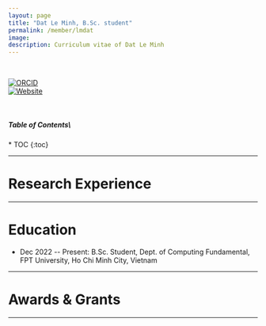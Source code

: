 ```yaml
---  
layout: page  
title: "Dat Le Minh, B.Sc. student"  
permalink: /member/lmdat  
image:   
description: Curriculum vitae of Dat Le Minh  
---
```


<br>

[![ORCID](https://img.shields.io/badge/ORCID-A6CE39?style=flat-square\&logo=ORCID\&logoColor=white)](https://orcid.org/0009-0001-6284-938X)   
[![Website](https://img.shields.io/badge/GitHub-181717?style=flat-square&logo=GitHub&logoColor=white)](https://github.com/mnhdat/)

<br>

<h5>Table of Contents\</h5>  
* TOC  
{:toc}

***

Research Experience  
============

***

Education  
============  
* Dec 2022 -- Present: B.Sc. Student, Dept. of Computing Fundamental, FPT University, Ho Chi Minh City, Vietnam

***

Awards & Grants  
============

***  
